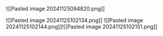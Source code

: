 ![[Pasted image 20241125094820.png]]

![[Pasted image 20241125102134.png]]
![[Pasted image 20241125102144.png]]![[Pasted image 20241125102151.png]]